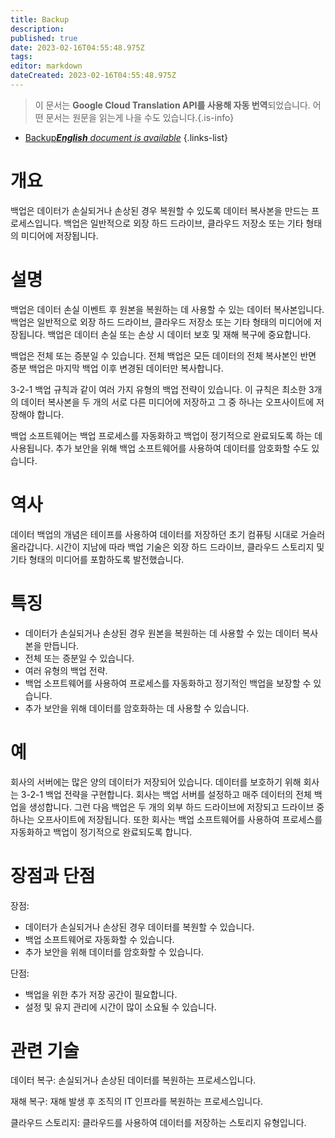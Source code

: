 ```yaml
---
title: Backup
description: 
published: true
date: 2023-02-16T04:55:48.975Z
tags: 
editor: markdown
dateCreated: 2023-02-16T04:55:48.975Z
---
```


> 이 문서는 **Google Cloud Translation API를 사용해 자동 번역**되었습니다.
어떤 문서는 원문을 읽는게 나을 수도 있습니다.{.is-info}



- [Backup***English** document is available*](/en/Knowledge-base/Dictionary/backup)
{.links-list}


# 개요
백업은 데이터가 손실되거나 손상된 경우 복원할 수 있도록 데이터 복사본을 만드는 프로세스입니다. 백업은 일반적으로 외장 하드 드라이브, 클라우드 저장소 또는 기타 형태의 미디어에 저장됩니다.

# 설명
백업은 데이터 손실 이벤트 후 원본을 복원하는 데 사용할 수 있는 데이터 복사본입니다. 백업은 일반적으로 외장 하드 드라이브, 클라우드 저장소 또는 기타 형태의 미디어에 저장됩니다. 백업은 데이터 손실 또는 손상 시 데이터 보호 및 재해 복구에 중요합니다.

백업은 전체 또는 증분일 수 있습니다. 전체 백업은 모든 데이터의 전체 복사본인 반면 증분 백업은 마지막 백업 이후 변경된 데이터만 복사합니다.

3-2-1 백업 규칙과 같이 여러 가지 유형의 백업 전략이 있습니다. 이 규칙은 최소한 3개의 데이터 복사본을 두 개의 서로 다른 미디어에 저장하고 그 중 하나는 오프사이트에 저장해야 합니다.

백업 소프트웨어는 백업 프로세스를 자동화하고 백업이 정기적으로 완료되도록 하는 데 사용됩니다. 추가 보안을 위해 백업 소프트웨어를 사용하여 데이터를 암호화할 수도 있습니다.

# 역사
데이터 백업의 개념은 테이프를 사용하여 데이터를 저장하던 초기 컴퓨팅 시대로 거슬러 올라갑니다. 시간이 지남에 따라 백업 기술은 외장 하드 드라이브, 클라우드 스토리지 및 기타 형태의 미디어를 포함하도록 발전했습니다.

# 특징
- 데이터가 손실되거나 손상된 경우 원본을 복원하는 데 사용할 수 있는 데이터 복사본을 만듭니다.
- 전체 또는 증분일 수 있습니다.
- 여러 유형의 백업 전략.
- 백업 소프트웨어를 사용하여 프로세스를 자동화하고 정기적인 백업을 보장할 수 있습니다.
- 추가 보안을 위해 데이터를 암호화하는 데 사용할 수 있습니다.

# 예
회사의 서버에는 많은 양의 데이터가 저장되어 있습니다. 데이터를 보호하기 위해 회사는 3-2-1 백업 전략을 구현합니다. 회사는 백업 서버를 설정하고 매주 데이터의 전체 백업을 생성합니다. 그런 다음 백업은 두 개의 외부 하드 드라이브에 저장되고 드라이브 중 하나는 오프사이트에 저장됩니다. 또한 회사는 백업 소프트웨어를 사용하여 프로세스를 자동화하고 백업이 정기적으로 완료되도록 합니다.

# 장점과 단점
장점:
- 데이터가 손실되거나 손상된 경우 데이터를 복원할 수 있습니다.
- 백업 소프트웨어로 자동화할 수 있습니다.
- 추가 보안을 위해 데이터를 암호화할 수 있습니다.

단점:
- 백업을 위한 추가 저장 공간이 필요합니다.
- 설정 및 유지 관리에 시간이 많이 소요될 수 있습니다.

# 관련 기술
데이터 복구: 손실되거나 손상된 데이터를 복원하는 프로세스입니다.

재해 복구: 재해 발생 후 조직의 IT 인프라를 복원하는 프로세스입니다.

클라우드 스토리지: 클라우드를 사용하여 데이터를 저장하는 스토리지 유형입니다.